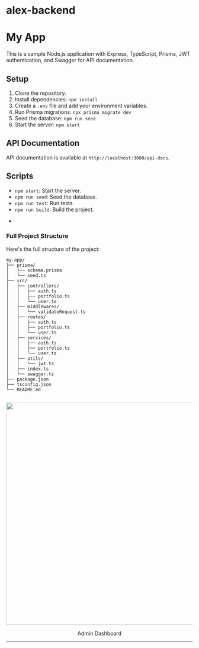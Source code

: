 # alex-backend

# My App

This is a sample Node.js application with Express, TypeScript, Prisma, JWT authentication, and Swagger for API documentation.

## Setup

1. Clone the repository.
2. Install dependencies: `npm install`
3. Create a `.env` file and add your environment variables.
4. Run Prisma migrations: `npx prisma migrate dev`
5. Seed the database: `npm run seed`
6. Start the server: `npm start`

## API Documentation

API documentation is available at `http://localhost:3000/api-docs`.

## Scripts

- `npm start`: Start the server.
- `npm run seed`: Seed the database.
- `npm run test`: Run tests.
- `npm run build`: Build the project.
*


### Full Project Structure

Here's the full structure of the project:

```
my-app/
├── prisma/
│   ├── schema.prisma
│   └── seed.ts
├── src/
│   ├── controllers/
│   │   ├── auth.ts
│   │   ├── portfolio.ts
│   │   └── user.ts
│   ├── middlewares/
│   │   └── validateRequest.ts
│   ├── routes/
│   │   ├── auth.ts
│   │   ├── portfolio.ts
│   │   └── user.ts
│   ├── services/
│   │   ├── auth.ts
│   │   ├── portfolio.ts
│   │   └── user.ts
│   ├── utils/
│   │   └── jwt.ts
│   ├── index.ts
│   └── swagger.ts
├── package.json
├── tsconfig.json
└── README.md


```

<p align="center">
  <img src="https://user-images.githubusercontent.com/1502352/213929848-293a0de7-d935-4744-859e-c6572dd97d10.png" width="600" align="center">
  <p align="center">Admin Dashboard</p>
</p>

---
